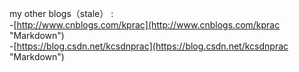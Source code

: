 

my other blogs（stale） :  
-[http://www.cnblogs.com/kprac](http://www.cnblogs.com/kprac "Markdown")               
-[https://blog.csdn.net/kcsdnprac](https://blog.csdn.net/kcsdnprac "Markdown")
